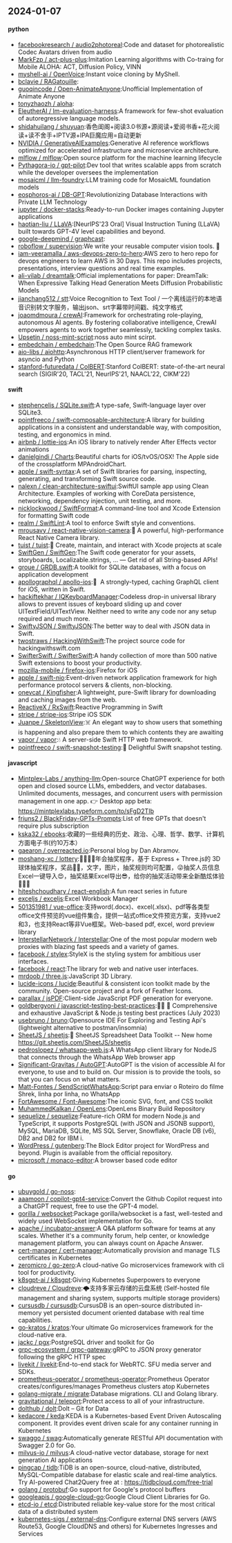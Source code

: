 ## 2024-01-07

#### python
* [facebookresearch / audio2photoreal](https://github.com/facebookresearch/audio2photoreal):Code and dataset for photorealistic Codec Avatars driven from audio
* [MarkFzp / act-plus-plus](https://github.com/MarkFzp/act-plus-plus):Imitation Learning algorithms with Co-traing for Mobile ALOHA: ACT, Diffusion Policy, VINN
* [myshell-ai / OpenVoice](https://github.com/myshell-ai/OpenVoice):Instant voice cloning by MyShell.
* [bclavie / RAGatouille](https://github.com/bclavie/RAGatouille):
* [guoqincode / Open-AnimateAnyone](https://github.com/guoqincode/Open-AnimateAnyone):Unofficial Implementation of Animate Anyone
* [tonyzhaozh / aloha](https://github.com/tonyzhaozh/aloha):
* [EleutherAI / lm-evaluation-harness](https://github.com/EleutherAI/lm-evaluation-harness):A framework for few-shot evaluation of autoregressive language models.
* [shidahuilang / shuyuan](https://github.com/shidahuilang/shuyuan):香色闺阁+阅读3.0书源+源阅读+爱阅书香+花火阅读+读不舍手+IPTV源+IPA巨魔应用=自动更新
* [NVIDIA / GenerativeAIExamples](https://github.com/NVIDIA/GenerativeAIExamples):Generative AI reference workflows optimized for accelerated infrastructure and microservice architecture.
* [mlflow / mlflow](https://github.com/mlflow/mlflow):Open source platform for the machine learning lifecycle
* [Pythagora-io / gpt-pilot](https://github.com/Pythagora-io/gpt-pilot):Dev tool that writes scalable apps from scratch while the developer oversees the implementation
* [mosaicml / llm-foundry](https://github.com/mosaicml/llm-foundry):LLM training code for MosaicML foundation models
* [eosphoros-ai / DB-GPT](https://github.com/eosphoros-ai/DB-GPT):Revolutionizing Database Interactions with Private LLM Technology
* [jupyter / docker-stacks](https://github.com/jupyter/docker-stacks):Ready-to-run Docker images containing Jupyter applications
* [haotian-liu / LLaVA](https://github.com/haotian-liu/LLaVA):[NeurIPS'23 Oral] Visual Instruction Tuning (LLaVA) built towards GPT-4V level capabilities and beyond.
* [google-deepmind / graphcast](https://github.com/google-deepmind/graphcast):
* [roboflow / supervision](https://github.com/roboflow/supervision):We write your reusable computer vision tools. 💜
* [iam-veeramalla / aws-devops-zero-to-hero](https://github.com/iam-veeramalla/aws-devops-zero-to-hero):AWS zero to hero repo for devops engineers to learn AWS in 30 Days. This repo includes projects, presentations, interview questions and real time examples.
* [ali-vilab / dreamtalk](https://github.com/ali-vilab/dreamtalk):Official implementations for paper: DreamTalk: When Expressive Talking Head Generation Meets Diffusion Probabilistic Models
* [jianchang512 / stt](https://github.com/jianchang512/stt):Voice Recognition to Text Tool / 一个离线运行的本地语音识别转文字服务，输出json、srt字幕带时间戳、纯文字格式
* [joaomdmoura / crewAI](https://github.com/joaomdmoura/crewAI):Framework for orchestrating role-playing, autonomous AI agents. By fostering collaborative intelligence, CrewAI empowers agents to work together seamlessly, tackling complex tasks.
* [Upsetin / noss-mint-script](https://github.com/Upsetin/noss-mint-script):noss auto mint scirpt.
* [embedchain / embedchain](https://github.com/embedchain/embedchain):The Open Source RAG framework
* [aio-libs / aiohttp](https://github.com/aio-libs/aiohttp):Asynchronous HTTP client/server framework for asyncio and Python
* [stanford-futuredata / ColBERT](https://github.com/stanford-futuredata/ColBERT):Stanford ColBERT: state-of-the-art neural search (SIGIR'20, TACL'21, NeurIPS'21, NAACL'22, CIKM'22)

#### swift
* [stephencelis / SQLite.swift](https://github.com/stephencelis/SQLite.swift):A type-safe, Swift-language layer over SQLite3.
* [pointfreeco / swift-composable-architecture](https://github.com/pointfreeco/swift-composable-architecture):A library for building applications in a consistent and understandable way, with composition, testing, and ergonomics in mind.
* [airbnb / lottie-ios](https://github.com/airbnb/lottie-ios):An iOS library to natively render After Effects vector animations
* [danielgindi / Charts](https://github.com/danielgindi/Charts):Beautiful charts for iOS/tvOS/OSX! The Apple side of the crossplatform MPAndroidChart.
* [apple / swift-syntax](https://github.com/apple/swift-syntax):A set of Swift libraries for parsing, inspecting, generating, and transforming Swift source code.
* [nalexn / clean-architecture-swiftui](https://github.com/nalexn/clean-architecture-swiftui):SwiftUI sample app using Clean Architecture. Examples of working with CoreData persistence, networking, dependency injection, unit testing, and more.
* [nicklockwood / SwiftFormat](https://github.com/nicklockwood/SwiftFormat):A command-line tool and Xcode Extension for formatting Swift code
* [realm / SwiftLint](https://github.com/realm/SwiftLint):A tool to enforce Swift style and conventions.
* [mrousavy / react-native-vision-camera](https://github.com/mrousavy/react-native-vision-camera):📸 A powerful, high-performance React Native Camera library.
* [tuist / tuist](https://github.com/tuist/tuist):🚀 Create, maintain, and interact with Xcode projects at scale
* [SwiftGen / SwiftGen](https://github.com/SwiftGen/SwiftGen):The Swift code generator for your assets, storyboards, Localizable.strings, … — Get rid of all String-based APIs!
* [groue / GRDB.swift](https://github.com/groue/GRDB.swift):A toolkit for SQLite databases, with a focus on application development
* [apollographql / apollo-ios](https://github.com/apollographql/apollo-ios):📱  A strongly-typed, caching GraphQL client for iOS, written in Swift.
* [hackiftekhar / IQKeyboardManager](https://github.com/hackiftekhar/IQKeyboardManager):Codeless drop-in universal library allows to prevent issues of keyboard sliding up and cover UITextField/UITextView. Neither need to write any code nor any setup required and much more.
* [SwiftyJSON / SwiftyJSON](https://github.com/SwiftyJSON/SwiftyJSON):The better way to deal with JSON data in Swift.
* [twostraws / HackingWithSwift](https://github.com/twostraws/HackingWithSwift):The project source code for hackingwithswift.com
* [SwifterSwift / SwifterSwift](https://github.com/SwifterSwift/SwifterSwift):A handy collection of more than 500 native Swift extensions to boost your productivity.
* [mozilla-mobile / firefox-ios](https://github.com/mozilla-mobile/firefox-ios):Firefox for iOS
* [apple / swift-nio](https://github.com/apple/swift-nio):Event-driven network application framework for high performance protocol servers & clients, non-blocking.
* [onevcat / Kingfisher](https://github.com/onevcat/Kingfisher):A lightweight, pure-Swift library for downloading and caching images from the web.
* [ReactiveX / RxSwift](https://github.com/ReactiveX/RxSwift):Reactive Programming in Swift
* [stripe / stripe-ios](https://github.com/stripe/stripe-ios):Stripe iOS SDK
* [Juanpe / SkeletonView](https://github.com/Juanpe/SkeletonView):☠️ An elegant way to show users that something is happening and also prepare them to which contents they are awaiting
* [vapor / vapor](https://github.com/vapor/vapor):💧 A server-side Swift HTTP web framework.
* [pointfreeco / swift-snapshot-testing](https://github.com/pointfreeco/swift-snapshot-testing):📸 Delightful Swift snapshot testing.

#### javascript
* [Mintplex-Labs / anything-llm](https://github.com/Mintplex-Labs/anything-llm):Open-source ChatGPT experience for both open and closed source LLMs, embedders, and vector databases. Unlimited documents, messages, and concurrent users with permission management in one app. 👉 Desktop app beta: https://mintplexlabs.typeform.com/to/sFgD2TIb
* [friuns2 / BlackFriday-GPTs-Prompts](https://github.com/friuns2/BlackFriday-GPTs-Prompts):List of free GPTs that doesn't require plus subscription
* [kska32 / ebooks](https://github.com/kska32/ebooks):收藏的一些经典的历史、政治、心理、哲学、数学、计算机方面电子书(约10万本）
* [gaearon / overreacted.io](https://github.com/gaearon/overreacted.io):Personal blog by Dan Abramov.
* [moshang-xc / lottery](https://github.com/moshang-xc/lottery):🎉🌟✨🎈年会抽奖程序，基于 Express + Three.js的 3D 球体抽奖程序，奖品🧧🎁，文字，图片，抽奖规则均可配置，😜抽奖人员信息Excel一键导入😍，抽奖结果Excel导出😎，给你的抽奖活动带来全新酷炫体验🚀🚀🚀
* [hiteshchoudhary / react-english](https://github.com/hiteshchoudhary/react-english):A fun react series in future
* [exceljs / exceljs](https://github.com/exceljs/exceljs):Excel Workbook Manager
* [501351981 / vue-office](https://github.com/501351981/vue-office):支持word(.docx)、excel(.xlsx)、pdf等各类型office文件预览的vue组件集合，提供一站式office文件预览方案，支持vue2和3，也支持React等非Vue框架。Web-based pdf, excel, word preview library
* [InterstellarNetwork / Interstellar](https://github.com/InterstellarNetwork/Interstellar):One of the most popular modern web proxies with blazing fast speeds and a variety of games.
* [facebook / stylex](https://github.com/facebook/stylex):StyleX is the styling system for ambitious user interfaces.
* [facebook / react](https://github.com/facebook/react):The library for web and native user interfaces.
* [mrdoob / three.js](https://github.com/mrdoob/three.js):JavaScript 3D Library.
* [lucide-icons / lucide](https://github.com/lucide-icons/lucide):Beautiful & consistent icon toolkit made by the community. Open-source project and a fork of Feather Icons.
* [parallax / jsPDF](https://github.com/parallax/jsPDF):Client-side JavaScript PDF generation for everyone.
* [goldbergyoni / javascript-testing-best-practices](https://github.com/goldbergyoni/javascript-testing-best-practices):📗🌐 🚢 Comprehensive and exhaustive JavaScript & Node.js testing best practices (July 2023)
* [usebruno / bruno](https://github.com/usebruno/bruno):Opensource IDE For Exploring and Testing Api's (lightweight alternative to postman/insomnia)
* [SheetJS / sheetjs](https://github.com/SheetJS/sheetjs):📗 SheetJS Spreadsheet Data Toolkit -- New home https://git.sheetjs.com/SheetJS/sheetjs
* [pedroslopez / whatsapp-web.js](https://github.com/pedroslopez/whatsapp-web.js):A WhatsApp client library for NodeJS that connects through the WhatsApp Web browser app
* [Significant-Gravitas / AutoGPT](https://github.com/Significant-Gravitas/AutoGPT):AutoGPT is the vision of accessible AI for everyone, to use and to build on. Our mission is to provide the tools, so that you can focus on what matters.
* [Matt-Fontes / SendScriptWhatsApp](https://github.com/Matt-Fontes/SendScriptWhatsApp):Script para enviar o Roteiro do filme Shrek, linha por linha, no WhatsApp
* [FortAwesome / Font-Awesome](https://github.com/FortAwesome/Font-Awesome):The iconic SVG, font, and CSS toolkit
* [MuhammedKalkan / OpenLens](https://github.com/MuhammedKalkan/OpenLens):OpenLens Binary Build Repository
* [sequelize / sequelize](https://github.com/sequelize/sequelize):Feature-rich ORM for modern Node.js and TypeScript, it supports PostgreSQL (with JSON and JSONB support), MySQL, MariaDB, SQLite, MS SQL Server, Snowflake, Oracle DB (v6), DB2 and DB2 for IBM i.
* [WordPress / gutenberg](https://github.com/WordPress/gutenberg):The Block Editor project for WordPress and beyond. Plugin is available from the official repository.
* [microsoft / monaco-editor](https://github.com/microsoft/monaco-editor):A browser based code editor

#### go
* [ubuygold / go-noss](https://github.com/ubuygold/go-noss):
* [aaamoon / copilot-gpt4-service](https://github.com/aaamoon/copilot-gpt4-service):Convert the Github Copilot request into a ChatGPT request, free to use the GPT-4 model.
* [gorilla / websocket](https://github.com/gorilla/websocket):Package gorilla/websocket is a fast, well-tested and widely used WebSocket implementation for Go.
* [apache / incubator-answer](https://github.com/apache/incubator-answer):A Q&A platform software for teams at any scales. Whether it's a community forum, help center, or knowledge management platform, you can always count on Apache Answer.
* [cert-manager / cert-manager](https://github.com/cert-manager/cert-manager):Automatically provision and manage TLS certificates in Kubernetes
* [zeromicro / go-zero](https://github.com/zeromicro/go-zero):A cloud-native Go microservices framework with cli tool for productivity.
* [k8sgpt-ai / k8sgpt](https://github.com/k8sgpt-ai/k8sgpt):Giving Kubernetes Superpowers to everyone
* [cloudreve / Cloudreve](https://github.com/cloudreve/Cloudreve):🌩支持多家云存储的云盘系统 (Self-hosted file management and sharing system, supports multiple storage providers)
* [cursusdb / cursusdb](https://github.com/cursusdb/cursusdb):CursusDB is an open-source distributed in-memory yet persisted document oriented database with real time capabilities.
* [go-kratos / kratos](https://github.com/go-kratos/kratos):Your ultimate Go microservices framework for the cloud-native era.
* [jackc / pgx](https://github.com/jackc/pgx):PostgreSQL driver and toolkit for Go
* [grpc-ecosystem / grpc-gateway](https://github.com/grpc-ecosystem/grpc-gateway):gRPC to JSON proxy generator following the gRPC HTTP spec
* [livekit / livekit](https://github.com/livekit/livekit):End-to-end stack for WebRTC. SFU media server and SDKs.
* [prometheus-operator / prometheus-operator](https://github.com/prometheus-operator/prometheus-operator):Prometheus Operator creates/configures/manages Prometheus clusters atop Kubernetes
* [golang-migrate / migrate](https://github.com/golang-migrate/migrate):Database migrations. CLI and Golang library.
* [gravitational / teleport](https://github.com/gravitational/teleport):Protect access to all of your infrastructure.
* [dolthub / dolt](https://github.com/dolthub/dolt):Dolt – Git for Data
* [kedacore / keda](https://github.com/kedacore/keda):KEDA is a Kubernetes-based Event Driven Autoscaling component. It provides event driven scale for any container running in Kubernetes
* [swaggo / swag](https://github.com/swaggo/swag):Automatically generate RESTful API documentation with Swagger 2.0 for Go.
* [milvus-io / milvus](https://github.com/milvus-io/milvus):A cloud-native vector database, storage for next generation AI applications
* [pingcap / tidb](https://github.com/pingcap/tidb):TiDB is an open-source, cloud-native, distributed, MySQL-Compatible database for elastic scale and real-time analytics. Try AI-powered Chat2Query free at : https://tidbcloud.com/free-trial
* [golang / protobuf](https://github.com/golang/protobuf):Go support for Google's protocol buffers
* [googleapis / google-cloud-go](https://github.com/googleapis/google-cloud-go):Google Cloud Client Libraries for Go.
* [etcd-io / etcd](https://github.com/etcd-io/etcd):Distributed reliable key-value store for the most critical data of a distributed system
* [kubernetes-sigs / external-dns](https://github.com/kubernetes-sigs/external-dns):Configure external DNS servers (AWS Route53, Google CloudDNS and others) for Kubernetes Ingresses and Services
